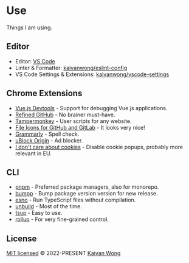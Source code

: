 # Use

Things I am using.

## Editor

- Editor: [VS Code](https://code.visualstudio.com/)
- Linter & Formatter: [kaivanwong/eslint-config](https://github.com/kaivanwong/eslint-config)
- VS Code Settings & Extensions: [kaivanwong/vscode-settings](https://github.com/kaivanwong/vscode-settings)

## Chrome Extensions

- [Vue.js Devtools](https://chrome.google.com/webstore/detail/vuejs-devtools/nhdogjmejiglipccpnnnanhbledajbpd) - Support for debugging Vue.js applications.
- [Refined GitHub](https://chrome.google.com/webstore/detail/refined-github/hlepfoohegkhhmjieoechaddaejaokhf) - No brainer must-have.
- [Tampermonkey](https://chrome.google.com/webstore/detail/tampermonkey/dhdgffkkebhmkfjojejmpbldmpobfkfo) - User scripts for any website.
- [File Icons for GitHub and GitLab](https://chrome.google.com/webstore/detail/file-icons-for-github-and/ficfmibkjjnpogdcfhfokmihanoldbfe) - It looks very nice!
- [Grammarly](https://chrome.google.com/webstore/detail/grammarly-grammar-checker/kbfnbcaeplbcioakkpcpgfkobkghlhen) - Spell check.
- [uBlock Origin](https://chrome.google.com/webstore/detail/ublock-origin/cjpalhdlnbpafiamejdnhcphjbkeiagm) - Ad blocker.
- [I don't care about cookies](https://chrome.google.com/webstore/detail/i-dont-care-about-cookies/fihnjjcciajhdojfnbdddfaoknhalnja) - Disable cookie popups, probably more relevant in EU.

## CLI

- [pnpm](https://pnpm.io/) - Preferred package managers, also for monorepo.
- [bumpp](https://github.com/antfu/bumpp) - Bump package version version for new release.
- [esno](https://github.com/esbuild-kit/esno) - Run TypeScript files without compilation.
- [unbuild](https://github.com/unjs/unbuild) - Most of the time.
- [tsup](https://github.com/egoist/tsup) - Easy to use.
- [rollup](https://rollupjs.org/) - For very fine-grained control.

## License

[MIT licensed](./LICENSE) © 2022-PRESENT [Kaivan Wong](https://github.com/kaivanwong)
